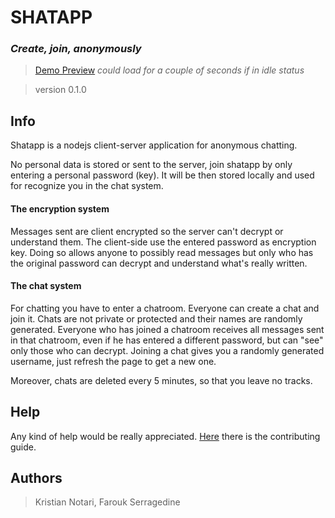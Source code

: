 # SHATAPP
### *Create, join, anonymously*

> [Demo Preview](https://shatapp.herokuapp.com/)
> *could load for a couple of seconds if in idle status*

> version 0.1.0

## Info
Shatapp is a nodejs client-server application for anonymous chatting.

No personal data is stored or sent to the server, join shatapp by only entering a personal password (key). It will be then stored locally and used for recognize you in the chat system.

#### The encryption system
Messages sent are client encrypted so the server can't decrypt or understand them. The client-side use the entered password as encryption key. Doing so allows anyone to possibly read messages but only who has the original password can decrypt and understand what's really written.

#### The chat system
For chatting you have to enter a chatroom. Everyone can create a chat and join it. Chats are not private or protected and their names are randomly generated. Everyone who has joined a chatroom receives all messages sent in that chatroom, even if he has entered a different password, but can "see" only those who can decrypt. Joining a chat gives you a randomly generated username, just refresh the page to get a new one.

Moreover, chats are deleted every 5 minutes, so that you leave no tracks.

## Help
Any kind of help would be really appreciated. [Here](CONTRIBUTING.md) there is the contributing guide.

## Authors
> Kristian Notari, Farouk Serragedine
